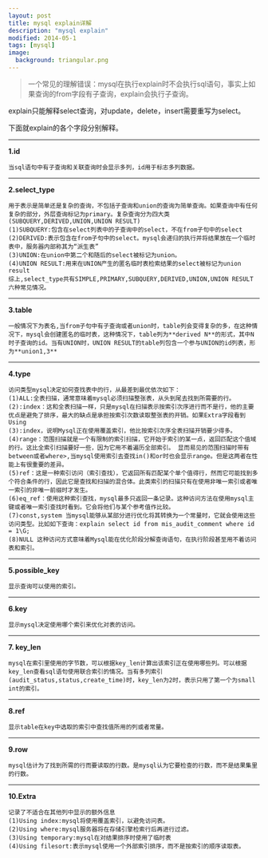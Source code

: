 ```yaml
---
layout: post
title: mysql explain详解
description: "mysql explain"
modified: 2014-05-1
tags: [mysql]
image:
  background: triangular.png
---
```


>一个常见的理解错误：mysql在执行explain时不会执行sql语句，事实上如果查询的from字段有子查询，explain会执行子查询。

explain只能解释select查询，对update，delete，insert需要重写为select。

下面就explain的各个字段分别解释。

-----

**1.id**

```
当sql语句中有子查询和关联查询时会显示多列，id用于标志多列数据。
```

-----


**2.select_type**

```
用于表示是简单还是复杂的查询，不包括子查询和union的查询为简单查询。如果查询中有任何复杂的部分，外层查询标记为primary。复杂查询分为四大类(SUBQUERY,DERIVED,UNION,UNION RESULT)
(1)SUBQUERY:包含在select列表中的子查询中的select，不在from子句中的select
(2)DERIVED:表示包含在from子句中的select。mysql会递归的执行并将结果放在一个临时表中，服务器内部称其为“派生表”
(3)UNION:在union中第二个和随后的select被标记为union。
(4)UNION RESULT:用来在UNION产生的匿名临时表检索结果的select被标记为union result
综上,select_type共有SIMPLE,PRIMARY,SUBQUERY,DERIVED,UNION,UNION RESULT 六种常见情况。
```

-----

**3.table**

```
一般情况下为表名,当from子句中有子查询或者union时，table列会变得复杂的多，在这种情况下，mysql会创建匿名的临时表，这种情况下，table列为**derived N**的形式，其中N时子查询的id。当有UNION时，UNION RESULT的table列包含一个参与UNION的id列表，形为**union1,3**
```

-----

**4.type**

```
访问类型mysql决定如何查找表中的行，从最差到最优依次如下：
(1)ALL:全表扫描，通常意味着mysql必须扫描整张表，从头到尾去找到所需要的行。
(2):index：这和全表扫描一样，只是mysql在扫描表示按索引次序进行而不是行，他的主要优点是避免了排序，最大的缺点是承担按索引次数读取整张表的开销。如果Extra字段看到Using
(3):index，说明Mysql正在使用覆盖索引，他比按索引次序全表扫描开销要少得多。
(4)range：范围扫描就是一个有限制的索引扫描，它开始于索引的某一点，返回匹配这个值域的行。这比全索引扫描要好一些，因为它用不着遍历全部索引。 显而易见的范围扫描时带有between或者where>,当mysql使用索引去查找in()和or时也会显示range。但是这两者在性能上有很重要的差异。
(5)ref：这是一种索引访问（索引查找），它返回所有匹配某个单个值得行，然而它可能找到多个符合条件的行，因此它是查找和扫描的混合体。此类索引的扫描只有在使用非唯一索引或者唯一索引的非唯一前缀时才发生。
(6)eq_ref：使用这种索引查找，mysql最多只返回一条记录。这种访问方法在使用mysql主键或者唯一索引查找时看到。它会将他们与某个参考值作比较。
(7)const,system 当mysql能够从某部分进行优化将其转换为一个常量时，它就会使用这些访问类型。比如如下查询：explain select id from mis_audit_comment where id = 1\G;
(8)NULL 这种访问方式意味着Mysql能在优化阶段分解查询语句，在执行阶段甚至用不着访问表和索引。
```

-----

**5.possible_key**

```
显示查询可以使用的索引。
```

-----

**6.key**

```
显示mysql决定使用哪个索引来优化对表的访问。
```

-----

**7. key_len**

```
mysql在索引里使用的字节数，可以根据key_len计算出该索引正在使用哪些列。可以根据key_len查看sql语句使用联合索引的情况。当有多列索引(audit_status,status,create_time)时，key_len为2时，表示只用了第一个为small int的索引。
```

-----

**8.ref**

```
显示table在key中选取的索引中查找值所用的列或者常量。
```

-----

**9.row**

```
mysql估计为了找到所需的行而要读取的行数。是mysql认为它要检查的行数，而不是结果集里的行数。
```

-----

**10.Extra**

```
记录了不适合在其他列中显示的额外信息
(1)Using index:mysql将使用覆盖索引，以避免访问表。
(2)Using where:mysql服务器将在存储引擎检索行后再进行过滤。
(3)Using temporary:mysql在对结果排序时使用了临时表
(4)Using filesort:表示mysql使用一个外部索引排序，而不是按索引的顺序读取表。
```
